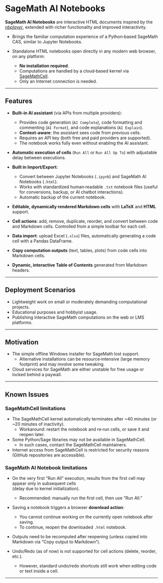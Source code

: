 # SageMath AI Notebooks

**SageMath AI Notebooks** are interactive HTML documents inspired by the [*nbplayer*](https://github.com/ingodahn/nbplayer), extended with richer functionality and improved interactivity.

* Brings the familiar computation experience of a Python‑based SageMath CAS, similar to Jupyter Notebooks.

* Standalone HTML notebooks open directly in any modern web browser, on any platform:

  * **No installation required**.
  * Computations are handled by a cloud‑based kernel via [SageMathCell](https://sagecell.sagemath.org/).
  * Only an Internet connection is needed.

***

## Features

* **Built‑in AI assistant** (via APIs from multiple providers):

  * Provides code generation (`AI Complete`), code formatting and commenting (`AI Format`), and code explanations (`AI Explain`).
  * **Context‑aware**: the assistant sees code from previous cells.
  * Requires an API key (both free and paid providers are supported).
  * The notebook works fully even without enabling the AI assistant.

* **Automatic execution of cells** (`Run All` or `Run All Up To`) with adjustable delay between executions.

* **Built in Import/Export**:

  * Convert between Jupyter Notebooks (`.ipynb`) and SageMath AI Notebooks (`.html`).
  * Works with standardized human‑readable `.txt` notebook files (useful for conversions, backup, or AI chatbot interactions).
  * Automatic backup of the current notebook.

* **Editable, dynamically rendered Markdown cells** with **LaTeX** and **HTML** support.

* **Cell actions**: add, remove, duplicate, reorder, and convert between code and Markdown cells. Controlled from a simple toolbar for each cell.

* **Data import**: upload Excel (`.xlsx`) files, automatically generating a code cell with a Pandas DataFrame.

* **Copy computation outputs** (text, tables, plots) from code cells into Markdown cells.

* **Dynamic, interactive Table of Contents** generated from Markdown headers.

***

## Deployment Scenarios

* Lightweight work on small or moderately demanding computational projects.
* Educational purposes and hobbyist usage.
* Publishing interactive SageMath computations on the web or LMS platforms.

***

## Motivation

* The simple offline Windows installer for SageMath lost support.
  * Alternative installations can be resource‑intensive (large memory footprint) and may involve some tweaking.
* Cloud services for SageMath are either unstable for free usage or locked behind a paywall.

***

## Known Issues

### SageMathCell limitations

* The SageMathCell kernel automatically terminates after ~40 minutes (or ~20 minutes of inactivity).
  * Workaround: restart the notebook and re‑run cells, or save it and reopen later.
* Some Python/Sage libraries may not be available in SageMathCell.
  * In such cases, contact the SageMathCell maintainers.
* Internet access from SageMathCell is restricted for security reasons (GitHub repositories are accessible).

### SageMath AI Notebook limitations

* On the very first “Run All” execution, results from the first cell may appear only in subsequent cells\
  (delay due to kernel initialization).
  * Recommended: manually run the first cell, then use “Run All.”

* Saving a notebook triggers a browser **download action**:

  * You cannot continue working on the currently open notebook after saving.
  * To continue, reopen the downloaded `.html` notebook.

* Outputs need to be recomputed after reopening (unless copied into Markdown via “Copy output to Markdown”).

* Undo/Redo (as of now) is not supported for cell actions (delete, reorder, etc.).
  * However, standard undo/redo shortcuts still work when editing code or text inside a cell.

***
